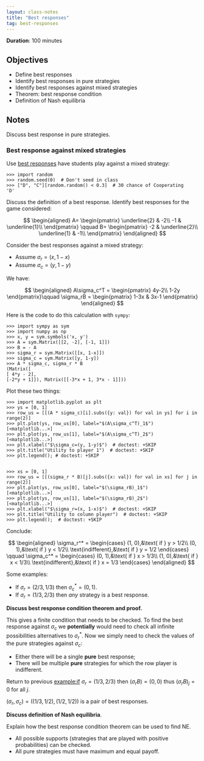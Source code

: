 ```yaml
---
layout: class-notes
title: "Best responses"
tag: best-responses
---
```


**Duration**: 100 minutes

## Objectives

- Define best responses
- Identify best responses in pure strategies
- Identify best responses against mixed strategies
- Theorem: best response condition
- Definition of Nash equilibria

## Notes

Discuss best response in pure strategies.

### Best response against mixed strategies

Use [best responses]({{site.baseurl}}/assets/activities/best_responses/main.pdf) have students play against a mixed strategy:

    >>> import random
    >>> random.seed(0)  # Don't seed in class
    >>> ["D", "C"][random.random() < 0.3]  # 30 chance of Cooperating
    'D'

Discuss the definition of a best response. Identify best responses for
the game considered:

$$
\begin{aligned}
A=
\begin{pmatrix}
    \underline{2} & -2\\
    -1 & \underline{1}\\
\end{pmatrix}
\qquad
B=
\begin{pmatrix}
    -2 & \underline{2}\\
    \underline{1} & -1\\
\end{pmatrix}
\end{aligned}
$$

Consider the best responses against a mixed strategy:

- Assume $\sigma_r=(x, 1-x)$
- Assume $\sigma_c=(y, 1-y)$

We have:

$$
\begin{aligned}
A\sigma_c^T = \begin{pmatrix}
4y-2\\
1-2y
\end{pmatrix}\qquad
\sigma_rB = \begin{pmatrix}
1-3x & 3x-1
\end{pmatrix}
\end{aligned}
$$

Here is the code to do this calculation with `sympy`:

    >>> import sympy as sym
    >>> import numpy as np
    >>> x, y = sym.symbols('x, y')
    >>> A = sym.Matrix([[2, -2], [-1, 1]])
    >>> B = - A
    >>> sigma_r = sym.Matrix([[x, 1-x]])
    >>> sigma_c = sym.Matrix([y, 1-y])
    >>> A * sigma_c, sigma_r * B
    (Matrix([
    [ 4*y - 2],
    [-2*y + 1]]), Matrix([[-3*x + 1, 3*x - 1]]))

Plot these two things:

    >>> import matplotlib.pyplot as plt
    >>> ys = [0, 1]
    >>> row_us = [[(A * sigma_c)[i].subs({y: val}) for val in ys] for i in range(2)]
    >>> plt.plot(ys, row_us[0], label="$(A\sigma_c^T)_1$")
    [<matplotlib...>]
    >>> plt.plot(ys, row_us[1], label="$(A\sigma_c^T)_2$")
    [<matplotlib...>]
    >>> plt.xlabel("$\sigma_c=(y, 1-y)$")  # doctest: +SKIP
    >>> plt.title("Utility to player 1")  # doctest: +SKIP
    >>> plt.legend(); # doctest: +SKIP


    >>> xs = [0, 1]
    >>> row_us = [[(sigma_r * B)[j].subs({x: val}) for val in xs] for j in range(2)]
    >>> plt.plot(ys, row_us[0], label="$(\sigma_rB)_1$")
    [<matplotlib...>]
    >>> plt.plot(ys, row_us[1], label="$(\sigma_rB)_2$")
    [<matplotlib...>]
    >>> plt.xlabel("$\sigma_r=(x, 1-x)$")  # doctest: +SKIP
    >>> plt.title("Utility to column player")  # doctest: +SKIP
    >>> plt.legend();  # doctest: +SKIP

Conclude:

$$
\begin{aligned}
\sigma_r^* =
\begin{cases}
    (1, 0),&\text{ if } y > 1/2\\
    (0, 1),&\text{ if } y < 1/2\\
    \text{indifferent},&\text{ if } y = 1/2
\end{cases}
\qquad
\sigma_c^* =
\begin{cases}
    (0, 1),&\text{ if } x > 1/3\\
    (1, 0),&\text{ if } x < 1/3\\
    \text{indifferent},&\text{ if } x = 1/3
\end{cases}
\end{aligned}
$$

Some examples:

- If $\sigma_r=(2/3, 1/3)$ then $\sigma_c^*=(0, 1)$.
- If $\sigma_r=(1/3, 2/3)$ then _any_ strategy is a best response.

**Discuss best response condition theorem and proof.**

This gives a finite condition that needs to be checked. To find the best
response against $\sigma_c$ we **potentially** would need to check all
infinite possibilities alternatives to $\sigma_r^*$. Now we simply need
to check the values of the pure strategies against $\sigma_c$:

- Either there will be a single **pure** best response;
- There will be multiple **pure** strategies for which the row player
  is indifferent.

Return to previous <example:if> $\sigma_r=(1/3, 2/3)$ then
$(\sigma_rB)=(0, 0)$ thus $(\sigma_rB)_j = 0$ for all $j$.

$(\sigma_r, \sigma_c) = ((1/3, 1/2), (1/2, 1/2))$ is a pair of best
responses.

**Discuss definition of Nash equilibria**.

Explain how the best response condition theorem can be used to find NE.

- All possible supports (strategies that are played with positive
  probabilities) can be checked.
- All pure strategies must have maximum and equal payoff.
